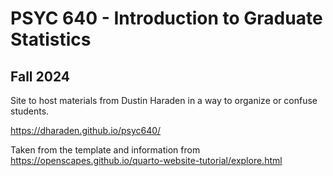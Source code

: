 # PSYC 640 - Introduction to Graduate Statistics
## Fall 2024

Site to host materials from Dustin Haraden in a way to organize or confuse students.

https://dharaden.github.io/psyc640/ 

Taken from the template and information from https://openscapes.github.io/quarto-website-tutorial/explore.html
